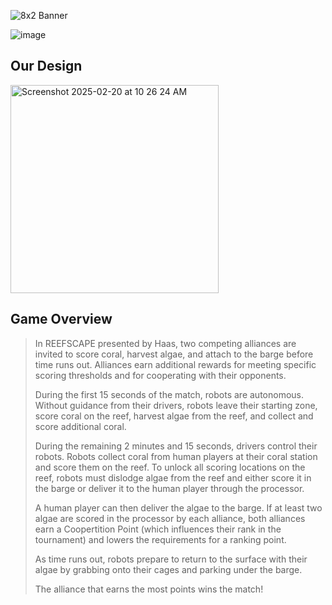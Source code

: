 ![8x2 Banner](https://github.com/user-attachments/assets/ca7bddfc-8815-40c6-bc6c-3a8b020dff7a)

![image](https://github.com/user-attachments/assets/65a361c1-4db4-4ecb-b378-381c4e049c19)

## Our Design
<img width="333" alt="Screenshot 2025-02-20 at 10 26 24 AM" src="https://github.com/user-attachments/assets/25f614d0-6132-49de-bf14-9df33aab691e" />

## Game Overview
>In REEFSCAPE presented by Haas, two competing alliances are invited to score coral, harvest algae, and
attach to the barge before time runs out. Alliances earn additional rewards for meeting specific scoring
thresholds and for cooperating with their opponents.
>  
>During the first 15 seconds of the match, robots are autonomous. Without guidance from their drivers, robots
leave their starting zone, score coral on the reef, harvest algae from the reef, and collect and score additional
coral.
>
>During the remaining 2 minutes and 15 seconds, drivers control their robots. Robots collect coral from human
players at their coral station and score them on the reef. To unlock all scoring locations on the reef, robots
must dislodge algae from the reef and either score it in the barge or deliver it to the human player through the
processor.
>
>A human player can then deliver the algae to the barge. If at least two algae are scored in the processor by
each alliance, both alliances earn a Coopertition Point (which influences their rank in the tournament) and
lowers the requirements for a ranking point.
>
>As time runs out, robots prepare to return to the surface with their algae by grabbing onto their cages and
parking under the barge.
>
>The alliance that earns the most points wins the match!
